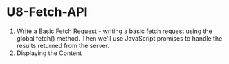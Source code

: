 # U8-Fetch-API

1. Write a Basic Fetch Request - writing a basic fetch request using the global fetch() method. Then we'll use JavaScript promises to handle the results returned from the server.
2. Displaying the Content
 
